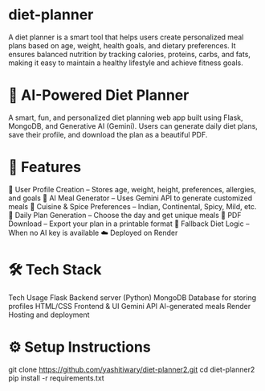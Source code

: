# diet-planner
A diet planner is a smart tool that helps users create personalized meal plans based on age, weight, health goals, and dietary preferences. It ensures balanced nutrition by tracking calories, proteins, carbs, and fats, making it easy to maintain a healthy lifestyle and achieve fitness goals.
# 🥗 AI-Powered Diet Planner
A smart, fun, and personalized diet planning web app built using Flask, MongoDB, and Generative AI (Gemini). Users can generate daily diet plans, save their profile, and download the plan as a beautiful PDF.

# 🚀 Features
🍎 User Profile Creation – Stores age, weight, height, preferences, allergies, and goals
🧠 AI Meal Generator – Uses Gemini API to generate customized meals
🥘 Cuisine & Spice Preferences – Indian, Continental, Spicy, Mild, etc.
📅 Daily Plan Generation – Choose the day and get unique meals
📄 PDF Download – Export your plan in a printable format
🧠 Fallback Diet Logic – When no AI key is available
☁️ Deployed on Render

# 🛠️ Tech Stack
Tech	Usage
Flask	Backend server (Python)
MongoDB	Database for storing profiles
HTML/CSS	Frontend & UI
Gemini API	AI-generated meals
Render	Hosting and deployment
# ⚙️ Setup Instructions
git clone https://github.com/yashitiwary/diet-planner2.git
cd diet-planner2
pip install -r requirements.txt
